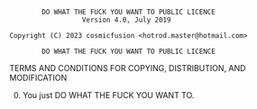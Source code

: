             DO WHAT THE FUCK YOU WANT TO PUBLIC LICENCE
                      Version 4.0, July 2019

    Copyright (C) 2023 cosmicfusion <hotrod.master@hotmail.com>

            DO WHAT THE FUCK YOU WANT TO PUBLIC LICENCE
  TERMS AND CONDITIONS FOR COPYING, DISTRIBUTION, AND MODIFICATION

 0. You just DO WHAT THE FUCK YOU WANT TO.
